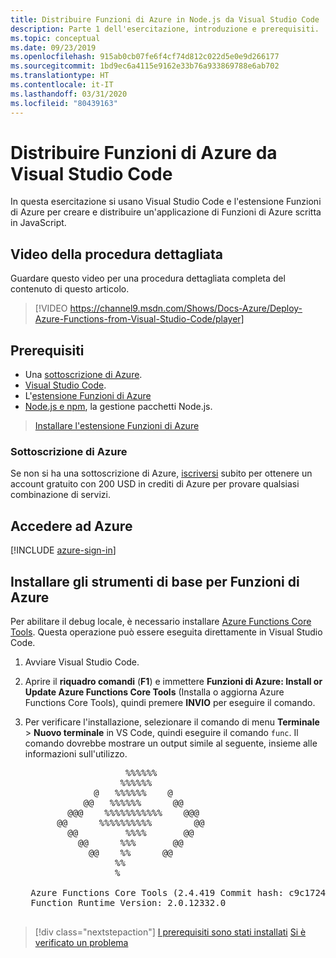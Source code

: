```yaml
---
title: Distribuire Funzioni di Azure in Node.js da Visual Studio Code
description: Parte 1 dell'esercitazione, introduzione e prerequisiti.
ms.topic: conceptual
ms.date: 09/23/2019
ms.openlocfilehash: 915ab0cb07fe6f4cf74d812c022d5e0e9d266177
ms.sourcegitcommit: 1bd9ec6a4115e9162e33b76a933869788e6ab702
ms.translationtype: HT
ms.contentlocale: it-IT
ms.lasthandoff: 03/31/2020
ms.locfileid: "80439163"
---
```

# <a name="deploy-azure-functions-from-visual-studio-code"></a>Distribuire Funzioni di Azure da Visual Studio Code

In questa esercitazione si usano Visual Studio Code e l'estensione Funzioni di Azure per creare e distribuire un'applicazione di Funzioni di Azure scritta in JavaScript.

## <a name="walkthrough-video"></a>Video della procedura dettagliata

Guardare questo video per una procedura dettagliata completa del contenuto di questo articolo.

> [!VIDEO https://channel9.msdn.com/Shows/Docs-Azure/Deploy-Azure-Functions-from-Visual-Studio-Code/player]

## <a name="prerequisites"></a>Prerequisiti

- Una [sottoscrizione di Azure](#azure-subscription).
- [Visual Studio Code](https://code.visualstudio.com/).
- L'[estensione Funzioni di Azure](vscode:extension/ms-azuretools.vscode-azurefunctions)
- [Node.js e npm](https://nodejs.org/en/download), la gestione pacchetti Node.js.

> <a class="tutorial-install-extension-btn" href="vscode:extension/ms-azuretools.vscode-azurefunctions">Installare l'estensione Funzioni di Azure</a>

### <a name="azure-subscription"></a>Sottoscrizione di Azure

Se non si ha una sottoscrizione di Azure, [iscriversi](https://azure.microsoft.com/free/?utm_source=campaign&utm_campaign=vscode-tutorial-functions-extension&mktingSource=vscode-tutorial-functions-extension) subito per ottenere un account gratuito con 200 USD in crediti di Azure per provare qualsiasi combinazione di servizi.

## <a name="sign-in-to-azure"></a>Accedere ad Azure

[!INCLUDE [azure-sign-in](includes/azure-sign-in.md)]

## <a name="install-the-azure-functions-core-tools"></a>Installare gli strumenti di base per Funzioni di Azure

Per abilitare il debug locale, è necessario installare [Azure Functions Core Tools](https://github.com/Azure/azure-functions-core-tools). Questa operazione può essere eseguita direttamente in Visual Studio Code.

1. Avviare Visual Studio Code.

1. Aprire il **riquadro comandi** (**F1**) e immettere **Funzioni di Azure: Install or Update Azure Functions Core Tools** (Installa o aggiorna Azure Functions Core Tools), quindi premere **INVIO** per eseguire il comando.

1. Per verificare l'installazione, selezionare il comando di menu **Terminale** > **Nuovo terminale** in VS Code, quindi eseguire il comando `func`. Il comando dovrebbe mostrare un output simile al seguente, insieme alle informazioni sull'utilizzo.

    <pre>
                      %%%%%%
                     %%%%%%
                @   %%%%%%    @
              @@   %%%%%%      @@
           @@@    %%%%%%%%%%%    @@@
         @@      %%%%%%%%%%        @@
           @@         %%%%       @@
             @@      %%%       @@
               @@    %%      @@
                    %%
                    %

    Azure Functions Core Tools (2.4.419 Commit hash: c9c1724d002bd90b2e6b41393915ea3a26bcf0ce)
    Function Runtime Version: 2.0.12332.0
    </pre>

> [!div class="nextstepaction"]
> [I prerequisiti sono stati installati](tutorial-vscode-serverless-node-02.md) [Si è verificato un problema](https://www.research.net/r/PWZWZ52?tutorial=node-deployment-azurefunctions&step=getting-started)
